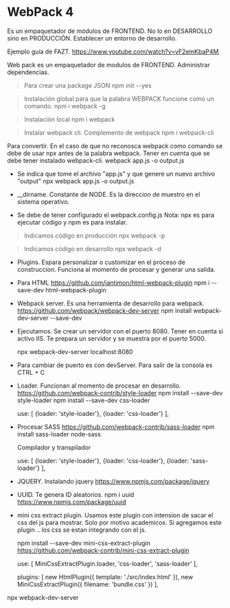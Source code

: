 # WebPack 4
Es un empaquetador de módulos de FRONTEND. No lo en DESARROLLO sino en PRODUCCIÓN.
Establecer un entorno de desarrollo.

Ejemplo guía de FAZT.
https://www.youtube.com/watch?v=vF2emKbaP4M

Web pack es un empaquetador de modulos de FRONTEND. Administrar dependencias.

> Para crear una package JSON
    npm init --yes

> Instalación global para que la palabra WEBPACK funcione como un comando.
    npm i webpack -g

> Instalación local
    npm i webpack

> Instalar webpack cli. Complemento de webpack
    npm i webpack-cli

Para convertir. En el caso de que no reconosca webpack como comando se debe de usar npx antes de la palabra webpack.
Tener en cuenta que se debe tener instalado webpack-cli.
webpack app.js -o output.js

- Se indica que tome el archivo "app.js" y que genere un nuevo archivo "output"
npx webpack app.js -o output.js

- __dirname. Constante de NODE. Es la direccion de muestro en el sistema operativo.

- Se debe de tener configurado el webpack.config.js
Nota: npx es para ejecutar código y npm es para instalar.

> Indicamos código en producción
    npx webpack -p

> Indicamos código en desarrollo
    npx webpack -d

- Plugins. Espara personalizar o customizar en el proceso de construccion. Funciona al momento de procesar y generar una salida.

- Para HTML
    https://github.com/jantimon/html-webpack-plugin
    npm i --save-dev html-webpack-plugin

- Webpack server. Es una herramienta de desarrollo para webpack.
    https://github.com/webpack/webpack-dev-server
    npm install webpack-dev-server --save-dev

- Ejecutamos. Se crear un servidor con el puerto 8080. Tener en cuenta si activo IIS. Te prepara un servidor y se muestra por el puerto 5000.

    npx webpack-dev-server
    localhost:8080

- Para cambiar de puerto es con devServer. Para salir de la consola es CTRL + C

- Loader. Funcionan al momento de procesar en desarrollo.
    https://github.com/webpack-contrib/style-loader
    npm install --save-dev style-loader
    npm install --save-dev css-loader

    use: [
        {loader: 'style-loader'},
        {loader: 'css-loader'}
    ],

- Procesar SASS
    https://github.com/webpack-contrib/sass-loader
    npm install sass-loader node-sass

    Compilador y transpilador

    use: [
        {loader: 'style-loader'},
        {loader: 'css-loader'},
        {loader: 'sass-loader'}
    ],

- JQUERY. Instalando jquery
    https://www.npmjs.com/package/jquery

- UUID. Te genera ID aleatorios.
    npm i uuid
    https://www.npmjs.com/package/uuid

- mini css extract plugin. Usamos este plugin con intension
    de sacar el css del js para mostrar. Solo por motivo
    academicos. Si agregamos este plugin .. los css se estan integrando con el js.

    npm install --save-dev mini-css-extract-plugin
    https://github.com/webpack-contrib/mini-css-extract-plugin

    use: [
        MiniCssExtractPlugin.loader,
        'css-loader',
        'sass-loader'
    ],

    plugins: [
        new HtmlPlugin({
            template: './src/index.html'
        }),
        new MiniCssExtractPlugin({
            filename: 'bundle.css'
        })
    ],

npx webpack-dev-server